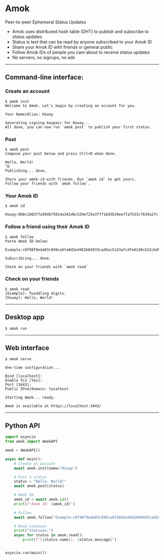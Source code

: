 # Amok

Peer-to-peer Ephemeral Status Updates

- Amok uses distributed hash table (DHT) to publish and subscribe to status updates
- Status is text that can be read by anyone subscribed to your Amok ID
- Share your Amok ID with friends or general public
- Follow Amok IDs of people you care about to receive status updates
- No servers, no signups, no ads

---

## Command-line interface:

### Create an account

```console
$ amok init
Welcome to Amok. Let's begin by creating an account for you.

Your Name/Alias: Hiway

Generating signing keypair for Hiway...
All done, you can now run `amok post` to publish your first status.
```

### Post

```console
$ amok post
Compose your post below and press Ctrl+D when done.

Hello, World!
^D
Publishing... done.

Share your amok-id with friends. Run `amok id` to get yours.
Follow your friends with `amok follow`.
```

### Your Amok ID

```console
$ amok id

Hiway:9b0c180377a584bf5014a341d6c529ef25e3f7f16d5b19ee7fa7533c7639a27c

```

### Follow a friend using their Amok ID

```console
$ amok follow
Paste Amok ID below: 

Example:c0f98f9eda03c949ca6fa0d2ed462b84933cad5ec5143afcdfe6140cb22cbd5e

Subscribiing... done.

Check on your friends with `amok read`
```

### Check on your friends

```console
$ amok read
[Example]: Twiddling digits.
[Hiway]: Hello, World!
```

---

## Desktop app

```console
$ amok run
```

---

## Web interface

```console
$ amok serve

One-time configuration...

Bind [localhost]: 
Enable TLS [Yes]:
Port [3443]:
Public IPv4/domain: localhost

Starting Amok... ready.

Amok is available at https://localhost:3443/
```

---

## Python API

```python
import asyncio
from amok import AmokAPI

amok = AmokAPI()

async def main():
    # Create an account
    await amok.init(name="Hiway")

    # Post a status
    status = "Hello, World!"
    await amok.post(status)

    # Amok ID
    amok_id = await amok.id()
    print(f"Amok ID: {amok_id}")

    # Follow
    await amok.follow("Example:c0f98f9eda03c949ca6fa0d2ed462b84933cad5ec5143afcdfe6140cb22cbd5e")

    # Read statuses
    print("Statuses:")
    async for status in amok.read():
        print(f"[{status.name}]: {status.message}")


asyncio.run(main())
```